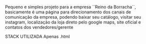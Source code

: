 Pequeno e simples projeto para a empresa ´´Reino da Borracha``, 
basicamente é uma página para direcionamento dos canais de comunicação da empresa, podendo baixar seu catálogo, visitar seu instagram,
localização da loja direto pelo google maps,
site oficial e contatos dos vendedores/gerente


STACK UTILIZADA
Apenas .html
